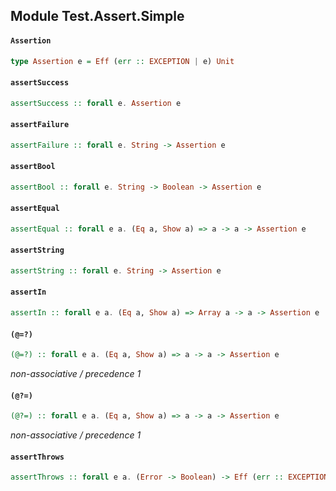 ## Module Test.Assert.Simple

#### `Assertion`

``` purescript
type Assertion e = Eff (err :: EXCEPTION | e) Unit
```

#### `assertSuccess`

``` purescript
assertSuccess :: forall e. Assertion e
```

#### `assertFailure`

``` purescript
assertFailure :: forall e. String -> Assertion e
```

#### `assertBool`

``` purescript
assertBool :: forall e. String -> Boolean -> Assertion e
```

#### `assertEqual`

``` purescript
assertEqual :: forall e a. (Eq a, Show a) => a -> a -> Assertion e
```

#### `assertString`

``` purescript
assertString :: forall e. String -> Assertion e
```

#### `assertIn`

``` purescript
assertIn :: forall e a. (Eq a, Show a) => Array a -> a -> Assertion e
```

#### `(@=?)`

``` purescript
(@=?) :: forall e a. (Eq a, Show a) => a -> a -> Assertion e
```

_non-associative / precedence 1_

#### `(@?=)`

``` purescript
(@?=) :: forall e a. (Eq a, Show a) => a -> a -> Assertion e
```

_non-associative / precedence 1_

#### `assertThrows`

``` purescript
assertThrows :: forall e a. (Error -> Boolean) -> Eff (err :: EXCEPTION | e) Unit -> Assertion e
```



